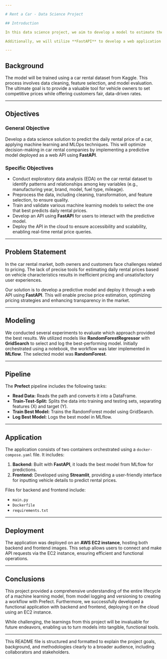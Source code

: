 ```yaml
---

# Rent a Car - Data Science Project

## Introduction

In this data science project, we aim to develop a model to estimate the daily rental price of a car based on its specific characteristics. By applying techniques learned in class, we will identify patterns and relationships among various vehicle attributes, such as manufacturing year, brand, model, fuel type, mileage, and more, to provide precise rental price predictions.

Additionally, we will utilize **FastAPI** to develop a web application that allows users to interact with the system in a simple and fast way. This application is essential in a market where car rentals are increasingly popular. An accurate tool will benefit both car owners, by setting competitive prices, and customers, by offering fair rates based on data.

---
```


## Background

The model will be trained using a car rental dataset from Kaggle. This process involves data cleaning, feature selection, and model evaluation. The ultimate goal is to provide a valuable tool for vehicle owners to set competitive prices while offering customers fair, data-driven rates.

---

## Objectives

### General Objective

Develop a data science solution to predict the daily rental price of a car, applying machine learning and MLOps techniques. This will optimize decision-making in car rental companies by implementing a predictive model deployed as a web API using **FastAPI**.

### Specific Objectives

- Conduct exploratory data analysis (EDA) on the car rental dataset to identify patterns and relationships among key variables (e.g., manufacturing year, brand, model, fuel type, mileage).
- Preprocess the data, including cleaning, transformation, and feature selection, to ensure quality.
- Train and validate various machine learning models to select the one that best predicts daily rental prices.
- Develop an API using **FastAPI** for users to interact with the predictive model.
- Deploy the API in the cloud to ensure accessibility and scalability, enabling real-time rental price queries.

---

## Problem Statement

In the car rental market, both owners and customers face challenges related to pricing. The lack of precise tools for estimating daily rental prices based on vehicle characteristics results in inefficient pricing and unsatisfactory user experiences.

Our solution is to develop a predictive model and deploy it through a web API using **FastAPI**. This will enable precise price estimation, optimizing pricing strategies and enhancing transparency in the market.

---

## Modeling

We conducted several experiments to evaluate which approach provided the best results. We utilized models like **RandomForestRegressor** with **GridSearch** to select and log the best-performing model. Initially orchestrated using a notebook, the workflow was later implemented in **MLflow**. The selected model was **RandomForest**.

---

## Pipeline

The **Prefect** pipeline includes the following tasks:

- **Read Data:** Reads the path and converts it into a DataFrame.
- **Train-Test-Split:** Splits the data into training and testing sets, separating features (X) and target (Y).
- **Train Best Model:** Trains the RandomForest model using GridSearch.
- **Log Best Model:** Logs the best model in MLflow.

---

## Application

The application consists of two containers orchestrated using a `docker-compose.yaml` file. It includes:

1. **Backend:** Built with **FastAPI**, it loads the best model from MLflow for predictions.
2. **Frontend:** Developed using **Streamlit**, providing a user-friendly interface for inputting vehicle details to predict rental prices.

Files for backend and frontend include:
- `main.py`
- `Dockerfile`
- `requirements.txt`

---

## Deployment

The application was deployed on an **AWS EC2 instance**, hosting both backend and frontend images. This setup allows users to connect and make API requests via the EC2 instance, ensuring efficient and functional operations.

---

## Conclusions

This project provided a comprehensive understanding of the entire lifecycle of a machine learning model, from model logging and versioning to creating a workflow with Prefect. Furthermore, we successfully developed a functional application with backend and frontend, deploying it on the cloud using an EC2 instance.

While challenging, the learnings from this project will be invaluable for future endeavors, enabling us to turn models into tangible, functional tools.

---

This README file is structured and formatted to explain the project goals, background, and methodologies clearly to a broader audience, including collaborators and stakeholders.